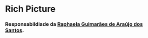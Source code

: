 # Rich Picture

### Responsabildiade da [ Raphaela Guimarães de Araújo dos Santos](https://github.com/raphaiela).